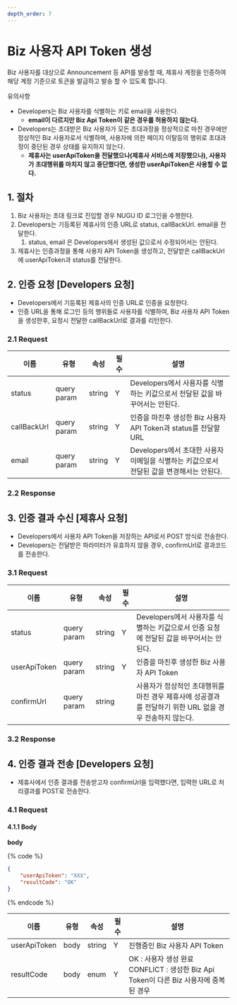 ```yaml
---
depth_order: 7
---
```


# Biz 사용자 API Token 생성

Biz 사용자를 대상으로 Announcement 등 API를 발송할 때, 제휴사 계정을 인증하여 해당 계정 기준으로 토큰을 발급하고 발송 할 수 있도록 합니다.

유의사항

* Developers는 Biz 사용자를 식별하는 키로 email을 사용한다.
  * **email이 다르지만 Biz Api Token이 같은 경우를 허용하지 않는다.**
* Developers는 초대받은 Biz 사용자가 모든 초대과정을 정상적으로 마친 경우에만 정상적인 Biz 사용자로서 식별하며, 사용자에 의한 페이지 이탈등의 행위로 초대과정이 중단된 경우 상태를 유지하지 않는다.
  * **제휴사는 userApiToken을 전달했으나(제휴사 서비스에 저장했으나), 사용자가 초대행위를 마치지 않고 중단했다면, 생성한 userApiToken은 사용할 수 없다.**

## 1. 절차 <a id="biz-apitoken-v1-1."></a>

1. Biz 사용자는 초대 링크로 진입할 경우 NUGU ID 로그인을 수행한다.
2. Developers는 기등록된 제휴사의 인증 URL로 status, callBackUrl. email을 전달한다.
   1. status, email 은 Developers에서 생성된 값으로서 수정되어서는 안된다.
3. 제휴사는 인증과정을 통해 사용자 API Token을 생성하고, 전달받은 callBackUrl에 userApiToken과 status를 전달한다.

## 2. 인증 요청 [Developers 요청] <a id="biz-apitoken-v1-2.-developers"></a>

* Developers에서 기등록된 제휴사의 인증 URL로 인증을 요청한다.
* 인증 URL을 통해 로그인 등의 행위들로 사용자를 식별하여, Biz 사용자 API Token을 생성한후, 요청시 전달한 callBackUrl로 결과를 리턴한다.

### 2.1 Request <a id="biz-apitoken-v1-2.1request"></a>

| 이름          | 유형          | 속성     | 필수  | 설명                                                     |
|-------------|-------------|--------|-----|--------------------------------------------------------|
| status      | query param | string | Y   | Developers에서 사용자를 식별하는 키값으로서 전달된 값을 바꾸어서는 안된다.         |
| callBackUrl | query param | string | Y   | 인증을 마친후 생성한 Biz 사용자 API Token과 status를 전달할 URL         |
| email       | query param | string | Y   | Developers에서 초대한 사용자 이메일을 식별하는 키값으로서 전달된 값을 변경해서는 안된다. |

### 2.2 Response <a id="biz-apitoken-v1-2.2response"></a>

## 3. 인증 결과 수신 \[제휴사 요청] <a id="biz-apitoken-v1-3."></a>

* Developers에서 사용자 API Token을 저장하는 API로서 POST 방식로 전송한다.
* Developers는 전달받은 파라미터가 유효하지 않을 경우, confirmUrl로 결과코드를 전송한다.

### 3.1 Request <a id="biz-apitoken-v1-2.1request.1"></a>

| 이름           | 유형          | 속성     | 필수  | 설명                                                           |
|--------------|-------------|--------|-----|--------------------------------------------------------------|
| status       | query param | string | Y   | Developers에서 사용자를 식별하는 키값으로서 인증 요청에 전달된 값을 바꾸어서는 안된다.        |
| userApiToken | query param | string | Y   | 인증을 마친후 생성한 Biz 사용자 API Token                                |
| confirmUrl   | query param | string |     | 사용자가 정상적인 초대행위를 마친 경우 제휴사에 성공결과를 전달하기 위한 URL 없을 경우 전송하지 않는다. |

### 3.2 Response <a id="biz-apitoken-v1-2.2response.1"></a>

## 4. 인증 결과 전송 [Developers 요청] <a id="biz-apitoken-v1-4.-developers"></a>

* 제휴사에서 인증 결과를 전송받고자 confirmUrl을 입력했다면, 입력한 URL로 처리결과를 POST로 전송한다.

### 4.1 Request <a id="biz-apitoken-v1-4.1request"></a>

#### 4.1.1 Body <a id="biz-apitoken-v1-4.1.1body"></a>

**body**

{% code %}
```json
{
    "userApiToken": "XXX",
    "resultCode": "OK"
}
```
{% endcode %}

| 이름             | 유형     | 속성       | 필수   | 설명                                                                |
|----------------|--------|----------|------|-------------------------------------------------------------------|
| userApiToken   | body   | string   | Y    | 진행중인 Biz 사용자 API Token                                            |
| resultCode     | body   | enum     | Y    | OK : 사용자 생성 완료 CONFLICT : 생성한 Biz Api Token이 다른 Biz 사용자에 중복된 경우   |
